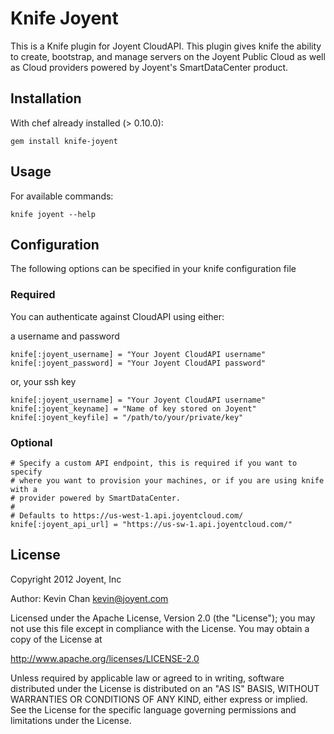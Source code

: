 Knife Joyent
===

This is a Knife plugin for Joyent CloudAPI. This plugin gives knife
the ability to create, bootstrap, and manage servers on the Joyent Public Cloud
as well as Cloud providers powered by Joyent's SmartDataCenter product.

## Installation

With chef already installed (> 0.10.0):

    gem install knife-joyent

## Usage

For available commands:

    knife joyent --help

## Configuration

The following options can be specified in your knife configuration file

### Required

You can authenticate against CloudAPI using either:

a username and password

    knife[:joyent_username] = "Your Joyent CloudAPI username"
    knife[:joyent_password] = "Your Joyent CloudAPI password"

or, your ssh key

    knife[:joyent_username] = "Your Joyent CloudAPI username"
    knife[:joyent_keyname] = "Name of key stored on Joyent"
    knife[:joyent_keyfile] = "/path/to/your/private/key"

### Optional

    # Specify a custom API endpoint, this is required if you want to specify 
    # where you want to provision your machines, or if you are using knife with a
    # provider powered by SmartDataCenter.
    #
    # Defaults to https://us-west-1.api.joyentcloud.com/
    knife[:joyent_api_url] = "https://us-sw-1.api.joyentcloud.com/"

## License

Copyright 2012 Joyent, Inc

Author: Kevin Chan <kevin@joyent.com>

Licensed under the Apache License, Version 2.0 (the "License");
you may not use this file except in compliance with the License.
You may obtain a copy of the License at

   http://www.apache.org/licenses/LICENSE-2.0

Unless required by applicable law or agreed to in writing, software
distributed under the License is distributed on an "AS IS" BASIS,
WITHOUT WARRANTIES OR CONDITIONS OF ANY KIND, either express or implied.
See the License for the specific language governing permissions and
limitations under the License.
